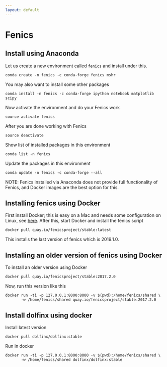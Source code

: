 ```yaml
---
layout: default
---
```


# Fenics

## Install using Anaconda

Let us create a new environment called `fenics` and install under this.

```shell
conda create -n fenics -c conda-forge fenics mshr
```

You may also want to install some other packages

```shell
conda install -n fenics -c conda-forge ipython notebook matplotlib scipy
```

Now activate the environment and do your Fenics work

```shell
source activate fenics
```

After you are done working with Fenics

```shell
source deactivate
```

Show list of installed packages in this environment

```shell
conda list -n fenics
```

Update the packages in this environment

```shell
conda update -n fenics -c conda-forge --all
```

NOTE: Fenics installed via Anaconda does not provide full functionality of Fenics, and Docker images are the best option for this.

## Installing fenics using Docker

First install Docker; this is easy on a Mac and needs some configuration on Linux, see [here](comp/docker.html). After this, start Docker and install the fenics script

```shell
docker pull quay.io/fenicsproject/stable:latest
```

This installs the last version of fenics which is 2019.1.0.

## Installing an older version of fenics using Docker

To install an older version using Docker

```shell
docker pull quay.io/fenicsproject/stable:2017.2.0
```

Now, run this version like this

```shell
docker run -ti -p 127.0.0.1:8000:8000 -v $(pwd):/home/fenics/shared \
       -w /home/fenics/shared quay.io/fenicsproject/stable:2017.2.0
```

## Install dolfinx using docker

Install latest version

```shell
docker pull dolfinx/dolfinx:stable
```

Run in docker

```shell
docker run -ti -p 127.0.0.1:8000:8000 -v $(pwd):/home/fenics/shared \
       -w /home/fenics/shared dolfinx/dolfinx:stable
```
